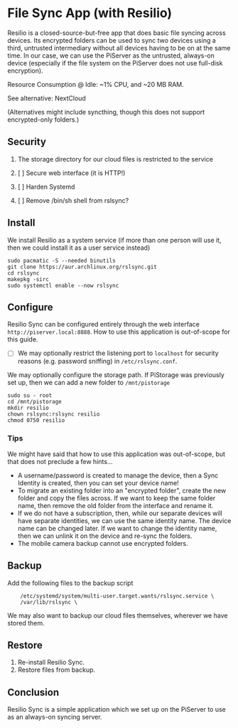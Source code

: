 # File Sync App \(with Resilio\)

Resilio is a closed-source-but-free app that does basic file syncing across devices. Its encrypted folders can be used to sync two devices using a third, untrusted intermediary without all devices having to be on at the same time. In our case, we can use the PiServer as the untrusted, always-on device \(especially if the file system on the PiServer does not use full-disk encryption\).

Resource Consumption @ Idle: ~1% CPU, and ~20 MB RAM.

See alternative: NextCloud

\(Alternatives might include syncthing, though this does not support encrypted-only folders.\)

## Security

1. The storage directory for our cloud files is restricted to the service

2. [ ] Secure web interface \(it is HTTP!\)

3. [ ] Harden Systemd

4. [ ] Remove /bin/sh shell from rslsync?

## Install

We install Resilio as a system service \(if more than one person will use it, then we could install it as a user service instead\)

```console
sudo pacmatic -S --needed binutils
git clone https://aur.archlinux.org/rslsync.git
cd rslsync
makepkg -sirc
sudo systemctl enable --now rslsync
```

## Configure

Resilio Sync can be configured entirely through the web interface `http://piserver.local:8888`. How to use this application is out-of-scope for this guide.

* [ ] We may optionally restrict the listening port to `localhost` for security reasons \(e.g. password sniffing\) in  `/etc/rslsync.conf`.

We may optionally configure the storage path. If PiStorage was previously set up, then we can add a new folder to `/mnt/pistorage`

```console
sudo su - root
cd /mnt/pistorage
mkdir resilio
chown rslsync:rslsync resilio
chmod 0750 resilio
```

### Tips

We might have said that how to use this application was out-of-scope, but that does not preclude a few hints...

* A username/password is created to manage the device, then a Sync Identity is created, then you can set your device name!
* To migrate an existing folder into an "encrypted folder", create the new folder and copy the files across. If we want to keep the same folder name, then remove the old folder from the interface and rename it.
* If we do not have a subscription, then, while our separate devices will have separate identities, we can use the same identity name. The device name can be changed later. If we want to change the identity name, then we can unlink it on the device and re-sync the folders.
* The mobile camera backup cannot use encrypted folders.

## Backup

Add the following files to the backup script

```
    /etc/systemd/system/multi-user.target.wants/rslsync.service \
    /var/lib/rslsync \
```

We may also want to backup our cloud files themselves, wherever we have stored them.

## Restore

1. Re-install Resilio Sync.
2. Restore files from backup.

## Conclusion

Resilio Sync is a simple application which we set up on the PiServer to use as an always-on syncing server.

